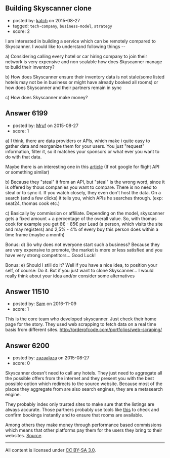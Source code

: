 ## Building Skyscanner clone

- posted by: [katch](https://stackexchange.com/users/3215440/katch) on 2015-08-27
- tagged: `tech-company`, `business-model`, `strategy`
- score: 2

I am interested in building a service which can be remotely compared to Skyscanner. I would like to understand following things --

a) Considering calling every hotel or car hiring company to join their network is very expensive and non scalable how does Skyscanner manage to build their inventory?

b) How does Skyscanner ensure their inventory data is not stale(some listed hotels may not be in business or might have already booked all rooms) or how does Skyscanner and their partners remain in sync

c) How does Skyscanner make money?


## Answer 6199

- posted by: [Mruf](https://stackexchange.com/users/3246202/mruf) on 2015-08-27
- score: 1

<p>a) I think, there are data providers or APIs, which make i quite easy to gather data and reorganize them for your users. You just "request" information, filter it, so it matches your sponsors or what ever you want to do with that data.</p>

<p>Maybe there is an interesting one in this <a href="http://www.programmableweb.com/news/5-travel-apis-comparison-to-booking/2007/10/29" rel="nofollow">article</a> (If not google for flight API or something similar)</p>

<p>b) Because they "steal" it from an API, but "steal" is the wrong word, since it is offered by thous companies you want to compare. There is no need to steal or to sync it. If you watch closely, they even don't host the data. On a search (and a few clicks) it tells you, which APIs he searches through. (exp: seat24, thomas cook etc.)</p>

<p>c) Basically by commission or affiliate. Depending on the model, skyscanner gets a fixed amount + a percentage of the overall value. So, with thomas cook for example you get 6€ - 85€ per Lead (a person, which visits the site and may registers) and 2,5% - 4% of every buy this person does within a time frame (maybe a month)</p>

<p>Bonus:
d) So why does not everyone start such a business? Because they are very expensive to promote, the market is more or less satisfied and you have very strong competitors... Good Luck!</p>

<p>Bonus: e) Should I still do it? Well if you have a nice idea, to position your self, of course: Do it. But if you just want to clone Skyscanner... I would really think about your idea and/or consider some alternatives</p>



## Answer 11510

- posted by: [Sam](https://stackexchange.com/users/9611717/sam) on 2016-11-09
- score: 1

This is the core team who developed skyscanner. Just check their home page for the story. They used web scrapping to fetch data on a real time basis from different sites.
http://orderofcode.com/portfolios/web-scraping/


## Answer 6200

- posted by: [zazaalaza](https://stackexchange.com/users/4672194/zazaalaza) on 2015-08-27
- score: 0

<p>Skyscanner doesn't need to call any hotels. They just need to aggregate all the possible offers from the internet and they present you with the best possible option which redirects to the source website. Because most of the places they aggregate from are also search engines, they are a metasearch engine.</p>

<p>They probably index only trusted sites to make sure that the listings are always accurate. Those partners probably use tools like <a href="http://totalstaygroup.com/brands-and-solutions/" rel="nofollow">this</a> to check and confirm bookings instantly and to ensure that rooms are available.</p>

<p>Among others they make money through performance based commissions which means that other platforms pay them for the users they bring to their websites. <a href="http://www.fubra.com/about/advertising-lead-solutions/skyscanner-case-study/" rel="nofollow">Source</a>.</p>




---

All content is licensed under [CC BY-SA 3.0](https://creativecommons.org/licenses/by-sa/3.0/).
